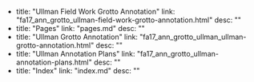   - title: "Ullman Field Work Grotto Annotation"
    link: "fa17_ann_grotto_ullman-field-work-grotto-annotation.html"
    desc: ""
  - title: "Pages"
    link: "pages.md"
    desc: ""
  - title: "Ullman Grotto Annotation"
    link: "fa17_ann_grotto_ullman_ullman-grotto-annotation.html"
    desc: ""
  - title: "Ullman Annotation Plans"
    link: "fa17_ann_grotto_ullman-annotation-plans.html"
    desc: ""
  - title: "Index"
    link: "index.md"
    desc: ""
